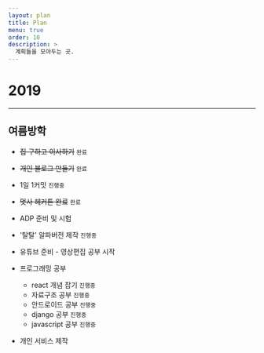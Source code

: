 ```yaml
---
layout: plan
title: Plan
menu: true
order: 10
description: >
  계획들을 모아두는 곳.
---
```


# 2019

---
## 여름방학

* <del>집 구하고 이사하기</del>  ``완료``
* <del>개인 블로그 만들기</del>  ``완료``
* 1일 1커밋 ``진행중``
* <del>멋사 헤커톤 완료</del> ``완료``
* ADP 준비 및 시험
* '탈탈' 알파버전 제작 ``진행중``
* 유튜브 준비 - 영상편집 공부 시작

* 프로그래밍 공부
    * react 개념 잡기 ``진행중``
    * 자료구조 공부 ``진행중``
    * 안드로이드 공부 ``진행중``
    * django 공부 ``진행중``
    * javascript 공부 ``진행중``

* 개인 서비스 제작
